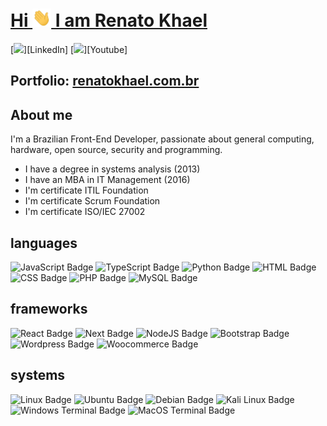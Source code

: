 # [Hi <img src="https://raw.githubusercontent.com/ABSphreak/ABSphreak/master/gifs/Hi.gif" width="30px"> I am Renato Khael](https://ayushirawat.com/)
[<img height="30" src="https://img.shields.io/badge/linkedin-blue.svg?&style=for-the-badge&logo=linkedin&logoColor=white" />][LinkedIn]
[<img height="30" src = "https://img.shields.io/badge/Youtube-%23E4405F.svg?&style=for-the-badge&logo=Youtube&logoColor=white">][Youtube]

## Portfolio: [renatokhael.com.br](https://renatokhael.com.br/)


## About me
I'm a Brazilian Front-End Developer, passionate about general computing, hardware, open source, security and programming. 

* I have a degree in systems analysis (2013)
* I have an MBA in IT Management (2016)
* I'm certificate ITIL Foundation
* I'm certificate Scrum Foundation
* I'm certificate ISO/IEC 27002



## languages

  
  ![JavaScript Badge](https://img.shields.io/badge/JavaScript-F7DF1E?style=for-the-badge&logo=javascript&logoColor=black)
  ![TypeScript Badge](https://img.shields.io/badge/TypeScript-007ACC?style=for-the-badge&logo=typescript&logoColor=white)
  ![Python Badge](https://img.shields.io/badge/Python-3776AB?style=for-the-badge&logo=python&logoColor=white)
  ![HTML Badge](https://img.shields.io/badge/HTML5-EA3F0E?style=for-the-badge&logo=html5&logoColor=white)
  ![CSS Badge](https://img.shields.io/badge/CSS3-0567AA?&style=for-the-badge&logo=css3&logoColor=white)
  ![PHP Badge](https://img.shields.io/badge/PHP-777BB4?&style=for-the-badge&logo=php&logoColor=white)
  ![MySQL Badge](https://img.shields.io/badge/MySQL-4479A1?&style=for-the-badge&logo=mysql&logoColor=white)

## frameworks

  ![React Badge](https://img.shields.io/badge/-ReactJs-61DAFB?logo=react&logoColor=black&style=for-the-badge)
  ![Next Badge](https://img.shields.io/badge/NextJS-000000?logo=nextdotjs&logoColor=white&style=for-the-badge)
  ![NodeJS Badge](https://img.shields.io/badge/Node.js-339933?style=for-the-badge&logo=node.js&logoColor=white)
  ![Bootstrap Badge](https://img.shields.io/badge/Bootstrap-7952B3?logo=bootstrap&logoColor=black&style=for-the-badge)
  ![Wordpress Badge](https://img.shields.io/badge/WordPress-21759B?logo=wordpress&logoColor=black&style=for-the-badge)
  ![Woocommerce Badge](https://img.shields.io/badge/WooCommerce-96588A?logo=woocommerce&logoColor=black&style=for-the-badge)

## systems

  ![Linux Badge](https://img.shields.io/badge/Linux-FCC624?style=for-the-badge&logo=linux&logoColor=white)
  ![Ubuntu Badge](https://img.shields.io/badge/Ubuntu-E95420?style=for-the-badge&logo=ubuntu&logoColor=white)
  ![Debian Badge](https://img.shields.io/badge/Debian-A81D33?style=for-the-badge&logo=debian&logoColor=white)
  ![Kali Linux Badge](https://img.shields.io/badge/KaliLinux-557C94?style=for-the-badge&logo=kalilinux&logoColor=white)
  ![Windows Terminal Badge](https://img.shields.io/badge/Windows-0078D6?style=for-the-badge&logo=windows&logoColor=white)
  ![MacOS Terminal Badge](https://img.shields.io/badge/MacOS-000000?style=for-the-badge&logo=macos&logoColor=white)
  
  
  
  
  
  
  
  
  
  
  
  
  
  
